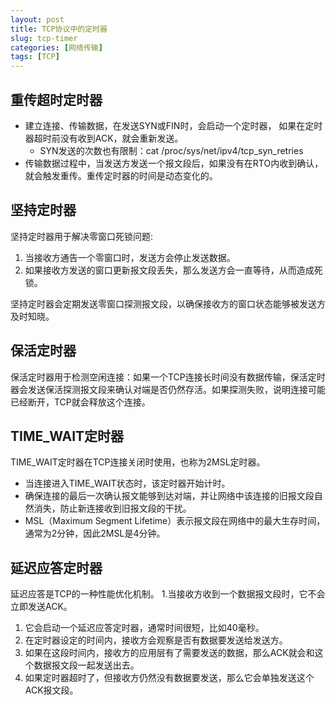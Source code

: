 ```yaml
---
layout: post
title: TCP协议中的定时器
slug: tcp-timer
categories: [网络传输]
tags: [TCP]
---
```


## 重传超时定时器
+ 建立连接、传输数据，在发送SYN或FIN时，会启动一个定时器， 如果在定时器超时前没有收到ACK，就会重新发送。
    + SYN发送的次数也有限制：cat /proc/sys/net/ipv4/tcp_syn_retries
+ 传输数据过程中，当发送方发送一个报文段后，如果没有在RTO内收到确认，就会触发重传。重传定时器的时间是动态变化的。

## 坚持定时器

坚持定时器用于解决零窗口死锁问题:
1. 当接收方通告一个零窗口时，发送方会停止发送数据。
1. 如果接收方发送的窗口更新报文段丢失，那么发送方会一直等待，从而造成死锁。

坚持定时器会定期发送零窗口探测报文段，以确保接收方的窗口状态能够被发送方及时知晓。


## 保活定时器

保活定时器用于检测空闲连接：如果一个TCP连接长时间没有数据传输，保活定时器会发送保活探测报文段来确认对端是否仍然存活。如果探测失败，说明连接可能已经断开，TCP就会释放这个连接。

## TIME_WAIT定时器

TIME_WAIT定时器在TCP连接关闭时使用，也称为2MSL定时器。
+ 当连接进入TIME_WAIT状态时，该定时器开始计时。
+ 确保连接的最后一次确认报文能够到达对端，并让网络中该连接的旧报文段自然消失，防止新连接收到旧报文段的干扰。
+ MSL（Maximum Segment Lifetime）表示报文段在网络中的最大生存时间，通常为2分钟，因此2MSL是4分钟。

## 延迟应答定时器

延迟应答是TCP的一种性能优化机制。
1.当接收方收到一个数据报文段时，它不会立即发送ACK。
1. 它会启动一个延迟应答定时器，通常时间很短，比如40毫秒。
1. 在定时器设定的时间内，接收方会观察是否有数据要发送给发送方。
1. 如果在这段时间内，接收方的应用层有了需要发送的数据，那么ACK就会和这个数据报文段一起发送出去。
1. 如果定时器超时了，但接收方仍然没有数据要发送，那么它会单独发送这个ACK报文段。

